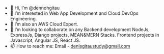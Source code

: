 - 👋 Hi, I’m @dennohgitau
- 👀 I’m interested in Web App Development and Cloud DevOps Engineering.
- 🌱 I’m also an AWS Cloud Expert.
- 💞️ I’m looking to collaborate on any Backend development NodeJs, ExpressJs, Django projects, MEAN&MERN Stacks. Frontend projects in Javascript, Angular JS, React JS.
- 📫 How to reach me: Email -  denisgitaustudy@gmail.com

<!---
dennohgitau/dennohgitau is a ✨ special ✨ repository because its `README.md` (this file) appears on your GitHub profile.
You can click the Preview link to take a look at your changes.
--->
